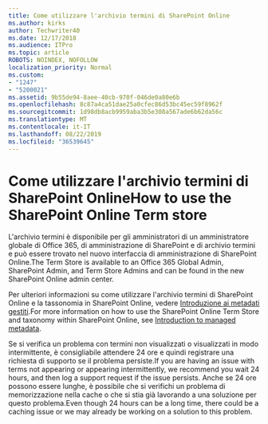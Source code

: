 ```yaml
---
title: Come utilizzare l'archivio termini di SharePoint Online
ms.author: kirks
author: Techwriter40
ms.date: 12/17/2018
ms.audience: ITPro
ms.topic: article
ROBOTS: NOINDEX, NOFOLLOW
localization_priority: Normal
ms.custom:
- "1247"
- "5200021"
ms.assetid: 9b55de94-8aee-40cb-970f-046de0a80e6b
ms.openlocfilehash: 8c87a4ca51dae25a0cfec86d53bc45ec59f8962f
ms.sourcegitcommit: 1d98db8acb9959aba3b5e308a567ade6b62da56c
ms.translationtype: MT
ms.contentlocale: it-IT
ms.lasthandoff: 08/22/2019
ms.locfileid: "36539645"
---
```

# <a name="how-to-use-the-sharepoint-online-term-store"></a><span data-ttu-id="8dce9-102">Come utilizzare l'archivio termini di SharePoint Online</span><span class="sxs-lookup"><span data-stu-id="8dce9-102">How to use the SharePoint Online Term store</span></span>

<span data-ttu-id="8dce9-103">L'archivio termini è disponibile per gli amministratori di un amministratore globale di Office 365, di amministrazione di SharePoint e di archivio termini e può essere trovato nel nuovo interfaccia di amministrazione di SharePoint Online.</span><span class="sxs-lookup"><span data-stu-id="8dce9-103">The Term Store is available to an Office 365 Global Admin, SharePoint Admin, and Term Store Admins and can be found in the new SharePoint Online admin center.</span></span>
  
<span data-ttu-id="8dce9-104">Per ulteriori informazioni su come utilizzare l'archivio termini di SharePoint Online e la tassonomia in SharePoint Online, vedere [Introduzione ai metadati gestiti](https://go.microsoft.com/fwlink/?linkid=2044674&amp;clcid=0x409).</span><span class="sxs-lookup"><span data-stu-id="8dce9-104">For more information on how to use the SharePoint Online Term Store and taxonomy within SharePoint Online, see [Introduction to managed metadata](https://go.microsoft.com/fwlink/?linkid=2044674&amp;clcid=0x409).</span></span>
  
<span data-ttu-id="8dce9-105">Se si verifica un problema con termini non visualizzati o visualizzati in modo intermittente, è consigliabile attendere 24 ore e quindi registrare una richiesta di supporto se il problema persiste.</span><span class="sxs-lookup"><span data-stu-id="8dce9-105">If you are having an issue with terms not appearing or appearing intermittently, we recommend you wait 24 hours, and then log a support request if the issue persists.</span></span> <span data-ttu-id="8dce9-106">Anche se 24 ore possono essere lunghe, è possibile che si verifichi un problema di memorizzazione nella cache o che si stia già lavorando a una soluzione per questo problema.</span><span class="sxs-lookup"><span data-stu-id="8dce9-106">Even though 24 hours can be a long time, there could be a caching issue or we may already be working on a solution to this problem.</span></span>
  